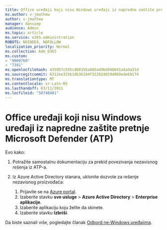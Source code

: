 ```yaml
---
title: Office uređaji koji nisu Windows uređaji iz napredne zaštite pretnje Microsoft Defender (ATP)
ms.author: v-jmathew
author: v-jmathew
manager: dansimp
audience: Admin
ms.topic: article
ms.service: o365-administration
ROBOTS: NOINDEX, NOFOLLOW
localization_priority: Normal
ms.collection: Adm_O365
ms.custom:
- "9000760"
- "7391"
ms.openlocfilehash: 435957c555cd80155a985a49bd94b041a4ada31d
ms.sourcegitcommit: 6312ee31561db36104f32282d019d069ede69174
ms.translationtype: MT
ms.contentlocale: sr-Latn-RS
ms.lasthandoff: 03/11/2021
ms.locfileid: "50748481"
---
```

# <a name="offboard-non-windows-devices-from-microsoft-defender-advanced-threat-protection-atp"></a>Office uređaji koji nisu Windows uređaji iz napredne zaštite pretnje Microsoft Defender (ATP)

Evo kako:

1. Potražite samostalnu dokumentaciju za prekid povezivanja nezavisnog rešenja iz ATP-a.
2. Iz Azure Active Directory stanara, uklonite dozvole za rešenje nezavisnog proizvođača:

    1. Prijavite se na [Azure portal](https://go.microsoft.com/fwlink/?linkid=2125612).
    1. Izaberite stavku **sve usluge**  >  **Azure Active Directory**  >  **Enterprise aplikacije**.
    1. Izaberite aplikaciju koju želite da skinete.
    1. Izaberite stavku **Izbriši**.

Da biste saznali više, pogledajte članak [Odbord ne-Windows uređajima](https://go.microsoft.com/fwlink/?linkid=2143630).
